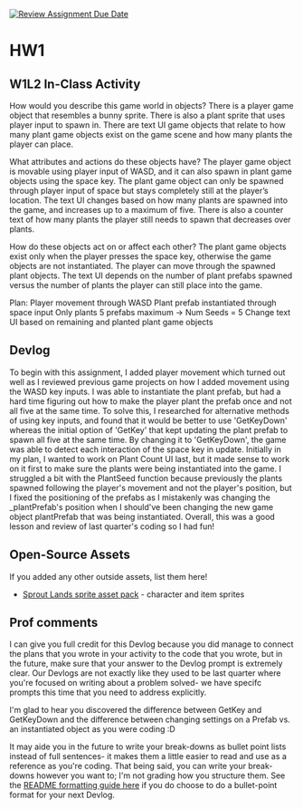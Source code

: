 [![Review Assignment Due Date](https://classroom.github.com/assets/deadline-readme-button-22041afd0340ce965d47ae6ef1cefeee28c7c493a6346c4f15d667ab976d596c.svg)](https://classroom.github.com/a/MjLLqDcN)
# HW1
## W1L2 In-Class Activity
How would you describe this game world in objects?
There is a player game object that resembles a bunny sprite. There is also a plant sprite that uses player input to spawn in. There are text UI game objects that relate to how many plant game objects exist on the game scene and how many plants the player can place.

What attributes and actions do these objects have?
The player game object is movable using player input of WASD, and it can also spawn in plant game objects using the space key. The plant game object can only be spawned through player input of space but stays completely still at the player’s location. The text UI changes based on how many plants are spawned into the game, and increases up to a maximum of five. There is also a counter text of how many plants the player still needs to spawn that decreases over plants.

How do these objects act on or affect each other?
The plant game objects exist only when the player presses the space key, otherwise the game objects are not instantiated. The player can move through the spawned plant objects. The text UI depends on the number of plant prefabs spawned versus the number of plants the player can still place into the game.

Plan:
Player movement through WASD
Plant prefab instantiated through space input
Only plants 5 prefabs maximum → Num Seeds = 5
Change text UI based on remaining and planted plant game objects

## Devlog
To begin with this assignment, I added player movement which turned out well as I reviewed previous game projects on how I added movement using the WASD key inputs. I was able to instantiate the plant prefab, but had a hard time figuring out how to make the player plant the prefab once and not all five at the same time. To solve this, I researched for alternative methods of using key inputs, and found that it would be better to use 'GetKeyDown' whereas the initial option of 'GetKey' that kept updating the plant prefab to spawn all five at the same time. By changing it to 'GetKeyDown', the game was able to detect each interaction of the space key in update. Initially in my plan, I wanted to work on Plant Count UI last, but it made sense to work on it first to make sure the plants were being instantiated into the game. I struggled a bit with the PlantSeed function because previously the plants spawned following the player's movement and not the player's position, but I fixed the positioning of the prefabs as I mistakenly was changing the _plantPrefab's position when I should've been changing the new game object plantPrefab that was being instantiated. Overall, this was a good lesson and review of last quarter's coding so I had fun!

## Open-Source Assets
If you added any other outside assets, list them here!
- [Sprout Lands sprite asset pack](https://cupnooble.itch.io/sprout-lands-asset-pack) - character and item sprites

## Prof comments
I can give you full credit for this Devlog because you did manage to connect the plans that you wrote in your activity to the code that you wrote, but in the future, make sure that your answer to the Devlog prompt is extremely clear. Our Devlogs are not exactly like they used to be last quarter where you're focused on writing about a problem solved- we have specifc prompts this time that you need to address explicitly. 

I'm glad to hear you discovered the difference between GetKey and GetKeyDown and the difference between changing settings on a Prefab vs. an instantiated object as you were coding :D

It may aide you in the future to write your break-downs as bullet point lists instead of full sentences- it makes them a little easier to read and use as a reference as you're coding. That being said, you can write your break-downs however you want to; I'm not grading how you structure them. See the [README formatting guide here](https://docs.github.com/en/get-started/writing-on-github/getting-started-with-writing-and-formatting-on-github/basic-writing-and-formatting-syntax) if you do choose to do a bullet-point format for your next Devlog.
